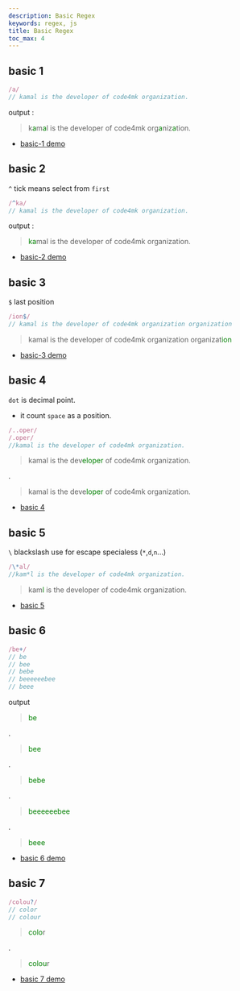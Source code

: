 ```yaml
---
description: Basic Regex
keywords: regex, js
title: Basic Regex
toc_max: 4
---
```




## basic 1

```js
/a/
// kamal is the developer of code4mk organization.
```

output :

> k<font style='color:green'>a</font>m<font style='color:green'>a</font>l is the developer of code4mk org<font style='color:green'>a</font>niz<font style='color:green'>a</font>tion.

* [basic-1 demo](https://regexr.com/3nnms)

## basic 2

`^` tick means select from `first`

```js
/^ka/
// kamal is the developer of code4mk organization.
```

output :

> <font style='color:green'>ka</font>mal is the developer of code4mk organization.

* [basic-2 demo](https://regexr.com/3nnpj)


## basic 3
`$` last position

```js
/ion$/
// kamal is the developer of code4mk organization organization
```

> kamal is the developer of code4mk organization organizat<font style='color:green'>ion</font>

* [basic-3 demo](https://regexr.com/3nnrf)


## basic 4

`dot` is decimal point.

* it count `space`  as a position.

```js
/..oper/
/.oper/
//kamal is the developer of code4mk organization.
```

> kamal is the dev<font style='color:green'>eloper</font> of code4mk organization.

.

> kamal is the deve<font style='color:green'>loper</font> of code4mk organization.

* [basic 4](https://regexr.com/3nnsd)

## basic 5

`\` blackslash use for escape specialess (`*`,`d`,`n`...)

```js
/\*al/
//kam*l is the developer of code4mk organization.
```

> kam<font style='color:green'>l</font> is the developer of code4mk organization.

* [basic 5](https://regexr.com/3nnt5)

## basic 6

```js
/be+/
// be
// bee
// bebe
// beeeeeebee
// beee
```

output

> <font style='color:green'>be</font>

.

> <font style='color:green'>bee</font>

.

> <font style='color:green'>bebe</font>

.

> <font style='color:green'>beeeeeebee</font>

.

> <font style='color:green'>beee</font>


* [basic 6 demo](https://regexr.com/3nnur)


## basic 7


```js
/colou?/
// color
// colour
```

> <font style='color:green'>colo</font>r

.

> <font style='color:green'>colou</font>r

* [basic 7 demo](https://regexr.com/3no49)
